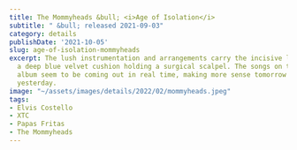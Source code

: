 ```yaml
---
title: The Mommyheads &bull; <i>Age of Isolation</i>
subtitle: " &bull; released 2021-09-03"
category: details
publishDate: '2021-10-05'
slug: age-of-isolation-mommyheads
excerpt: The lush instrumentation and arrangements carry the incisive lyrics like
  a deep blue velvet cushion holding a surgical scalpel. The songs on this concept
  album seem to be coming out in real time, making more sense tomorrow than they did
  yesterday.
image: "~/assets/images/details/2022/02/mommyheads.jpeg"
tags:
- Elvis Costello
- XTC
- Papas Fritas
- The Mommyheads
---
```



